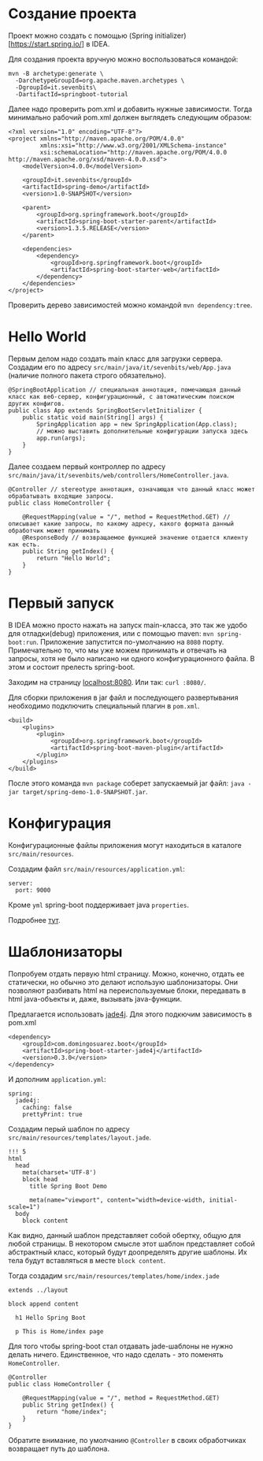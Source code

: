 # Создание проекта

Проект можно создать с помощью (Spring initializer)[https://start.spring.io/] в IDEA.

Для создания проекта вручную можно воспользоваться командой:

```
mvn -B archetype:generate \
  -DarchetypeGroupId=org.apache.maven.archetypes \
  -DgroupId=it.sevenbits\
  -DartifactId=springboot-tutorial
```

Далее надо проверить pom.xml и добавить нужные зависимости. Тогда минимально рабочий pom.xml должен выглядеть следующим образом:

```
<?xml version="1.0" encoding="UTF-8"?>
<project xmlns="http://maven.apache.org/POM/4.0.0"
         xmlns:xsi="http://www.w3.org/2001/XMLSchema-instance"
         xsi:schemaLocation="http://maven.apache.org/POM/4.0.0 http://maven.apache.org/xsd/maven-4.0.0.xsd">
    <modelVersion>4.0.0</modelVersion>

    <groupId>it.sevenbits</groupId>
    <artifactId>spring-demo</artifactId>
    <version>1.0-SNAPSHOT</version>

    <parent>
        <groupId>org.springframework.boot</groupId>
        <artifactId>spring-boot-starter-parent</artifactId>
        <version>1.3.5.RELEASE</version>
    </parent>

    <dependencies>
        <dependency>
            <groupId>org.springframework.boot</groupId>
            <artifactId>spring-boot-starter-web</artifactId>
        </dependency>
    </dependencies>
</project>
```

Проверить дерево зависимостей можно командой `mvn dependency:tree`.

# Hello World

Первым делом надо создать main класс для загрузки сервера. Создадим его по адресу `src/main/java/it/sevenbits/web/App.java` (наличие полного пакета строго обязательно).

```
@SpringBootApplication // специальная аннотация, помечающая данный класс как веб-сервер, конфигурационный, с автоматическим поиском других конфигов.
public class App extends SpringBootServletInitializer {
    public static void main(String[] args) {
        SpringApplication app = new SpringApplication(App.class);
        // можно выставить дополнительные конфигурации запуска здесь
        app.run(args);
    }
}
```

Далее создаем первый контроллер по адресу `src/main/java/it/sevenbits/web/controllers/HomeController.java`.

```
@Controller // stereotype аннотация, означающая что данный класс может обрабатывать входящие запросы.
public class HomeController {

    @RequestMapping(value = "/", method = RequestMethod.GET) // описывает какие запросы, по какому адресу, какого формата данный обработчик может принимать
    @ResponseBody // возвращаемое функцией значение отдается клиенту как есть.
    public String getIndex() {
        return "Hello World";
    }
}
```

# Первый запуск

В IDEA можно просто нажать на запуск main-класса, это так же удобо для отладки(debug) приложения, или с помощью maven: `mvn spring-boot:run`. Приложение запустится по-умолчанию на `8080` порту. Примечательно то, что мы уже можем принимать и отвечать на запросы, хотя не было написано ни одного конфигурационного файла. В этом и состоит прелесть spring-boot.

Заходим на страницу [localhost:8080](http://localhost:8080). Или так: `curl :8080/`.

Для сборки приложения в jar файл и последующего развертывания необходимо подключить специальный плагин в `pom.xml`.

```
<build>
    <plugins>
        <plugin>
            <groupId>org.springframework.boot</groupId>
            <artifactId>spring-boot-maven-plugin</artifactId>
        </plugin>
    </plugins>
</build>
```

После этого команда `mvn package` соберет запускаемый jar файл: `java -jar target/spring-demo-1.0-SNAPSHOT.jar`. 

# Конфигурация

Конфигурационные файлы приложения могут находиться в каталоге `src/main/resources`.

Создадим файл `src/main/resources/application.yml`:

```
server:
  port: 9000
```

Кроме `yml` spring-boot поддерживает java `properties`.

Подробнее [тут](http://docs.spring.io/spring-boot/docs/current/reference/html/howto-properties-and-configuration.html).

# Шаблонизаторы

Попробуем отдать первую html страницу. Можно, конечно, отдать ее статически, но обычно это делают использую шаблонизаторы. Они позволяют разбивать html на переиспользуемые блоки, передавать в html java-объекты и, даже, вызывать java-функции.

Предлагается использовать [jade4j](https://github.com/neuland/jade4j). Для этого подкючим зависимость в pom.xml

```
<dependency>
    <groupId>com.domingosuarez.boot</groupId>
    <artifactId>spring-boot-starter-jade4j</artifactId>
    <version>0.3.0</version>
</dependency>
```

И дополним `application.yml`:

```
spring:
  jade4j:
    caching: false
    prettyPrint: true
```

Создадим перый шаблон по адресу `src/main/resources/templates/layout.jade`. 

```
!!! 5
html
  head
    meta(charset='UTF-8')
    block head
      title Spring Boot Demo

      meta(name="viewport", content="width=device-width, initial-scale=1")
  body
    block content
```

Как видно, данный шаблон представляет собой обертку, общую для любой страницы. В некотором смысле этот шаблон представляет собой абстрактный класс, который будут доопределять другие шаблоны. Их тела будут вставляться в месте `block content`.

Тогда создадим `src/main/resources/templates/home/index.jade`

```
extends ../layout

block append content
  
  h1 Hello Spring Boot
  
  p This is Home/index page
```

Для того чтобы spring-boot стал отдавать jade-шаблоны не нужно делать ничего. Единственное, что надо сделать - это поменять `HomeController`.

```
@Controller
public class HomeController {

    @RequestMapping(value = "/", method = RequestMethod.GET)
    public String getIndex() {
        return "home/index";
    }
}
```

Обратите внимание, по умолчанию `@Controller` в своих обработчиках возвращает путь до шаблона.


